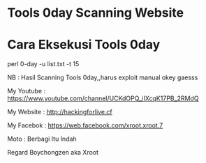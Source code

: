 # Tools 0day Scanning Website

# Cara Eksekusi Tools 0day

perl 0-day -u list.txt -t 15

NB : Hasil Scanning Tools 0day,,harus exploit manual okey gaesss

My Youtube : https://www.youtube.com/channel/UCKdOPQ_iIXcqK17PB_2RMdQ

My Website : http://hackingforlive.cf

My Facebok : https://web.facebook.com/xroot.xroot.7

Moto : Berbagi Itu Indah

Regard Boychongzen aka Xroot
